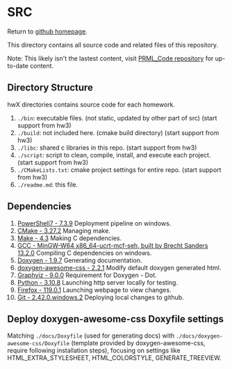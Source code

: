 # SRC

Return to [github homepage](https://belongtothenight.github.io/).

This directory contains all source code and related files of this repository.

Note: This likely isn't the lastest content, visit [PRML_Code repository](https://github.com/belongtothenight/PRML_Code) for up-to-date content.

## Directory Structure

hwX directories contains source code for each homework.

1. ```./bin```: executable files. (not static, updated by other part of src) (start support from hw3)
2. ```./build```: not included here. (cmake build directory) (start support from hw3)
3. ```./libc```: shared c libraries in this repo. (start support from hw3)
4. ```./script```: script to clean, compile, install, and execute each project. (start support from hw3)
5. ```./CMakeLists.txt```: cmake project settings for entire repo. (start support from hw3)
6. ```./readme.md```: this file.

## Dependencies

1. [PowerShell7 - 7.3.9](https://github.com/PowerShell/PowerShell) Deployment pipeline on windows.
2. [CMake - 3.27.2](https://cmake.org/) Managing make.
3. [Make - 4.3](https://www.gnu.org/software/make/) Making C dependencies.
4. [GCC - MinGW-W64 x86_64-ucrt-mcf-seh, built by Brecht Sanders 13.2.0](https://gcc.gnu.org/) Compiling C dependencies on windows.
5. [Doxygen - 1.9.7](https://www.doxygen.nl/) Generating documentation.
6. [doxygen-awesome-css - 2.2.1](https://github.com/jothepro/doxygen-awesome-css) Modify default doxygen generated html.
7. [Graphviz - 9.0.0](https://www.graphviz.org/) Requirement for Doxygen - Dot.
8. [Python - 3.10.8](https://www.python.org/) Launching http server locally for testing.
9. [Firefox - 119.0.1](https://www.mozilla.org/en-US/firefox/new/) Launching webpage to view changes.
10. [Git - 2.42.0.windows.2](https://git-scm.com/) Deploying local changes to github.

## Deploy doxygen-awesome-css Doxyfile settings

Matching ```./docs/Doxyfile``` (used for generating docs) with ```./docs/doxygen-awesome-css/Doxyfile``` (template provided by doxygen-awesome-css, require following installation steps), focusing on settings like HTML_EXTRA_STYLESHEET, HTML_COLORSTYLE, GENERATE_TREEVIEW.
